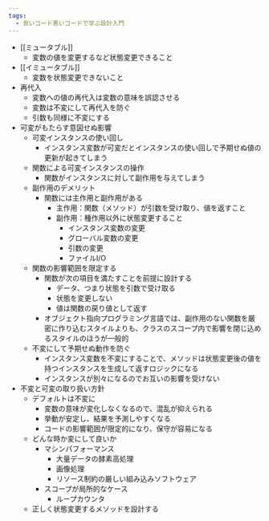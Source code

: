 ```yaml
---
tags:
  - 良いコード悪いコードで学ぶ設計入門
---
```

- [[ミュータブル]]
	- 変数の値を変更するなど状態変更できること
- [[イミュータブル]]
	- 変数を状態変更できないこと
- 再代入
	- 変数への値の再代入は変数の意味を誤認させる
	- 変数は不変にして再代入を防ぐ
	- 引数も同様に不変にする
- 可変がもたらす意図せぬ影響
	- 可変インスタンスの使い回し
		- インスタンス変数が可変だとインスタンスの使い回しで予期せぬ値の更新が起きてしまう
	- 関数による可変インスタンスの操作
		- 関数がインスタンスに対して副作用を与えてしまう
	- 副作用のデメリット
		- 関数には主作用と副作用がある
			- 主作用：関数（メソッド）が引数を受け取り、値を返すこと
			- 副作用：種作用以外に状態変更すること
				- インスタンス変数の変更
				- グローバル変数の変更
				- 引数の変更
				- ファイルI/O
	- 関数の影響範囲を限定する
		- 関数が次の項目を満たすことを前提に設計する
			- データ、つまり状態を引数で受け取る
			- 状態を変更しない
			- 値は関数の戻り値として返す
		- オブジェクト指向プログラミング言語では、副作用のない関数を厳密に作り込むスタイルよりも、クラスのスコープ内で影響を閉じ込めるスタイルのほうが一般的
	- 不変にして予期せぬ動作を防ぐ
		- インスタンス変数を不変にすることで、メソッドは状態変更後の値を持つインスタンスを生成して返すロジックになる
		- インスタンスが別々になるのでお互いの影響を受けない
- 不変と可変の取り扱い方針
	- デフォルトは不変に
		- 変数の意味が変化しなくなるので、混乱が抑えられる
		- 挙動が安定し、結果を予測しやすくなる
		- コードの影響範囲が限定的になり、保守が容易になる
	- どんな時か変にして良いか
		- マシンパフォーマンス
			- 大量データの酵素高処理
			- 画像処理
			- リソース制約の厳しい組み込みソフトウェア
		- スコープが局所的なケース
			- ループカウンタ
	- 正しく状態変更するメソッドを設計する